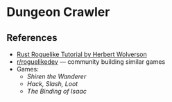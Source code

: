 # Dungeon Crawler

## References

- [Rust Roguelike Tutorial by Herbert Wolverson](https://bfnightly.bracketproductions.com)
- [r/roguelikedev](https://www.reddit.com/r/roguelikedev/) — community building similar games
- Games:
    - _Shiren the Wanderer_
    - _Hack, Slash, Loot_
    - _The Binding of Isaac_
